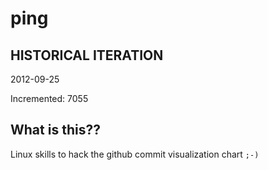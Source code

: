 # ping

## HISTORICAL ITERATION
2012-09-25

Incremented: 7055

## What is this?? 
Linux skills to hack the github commit visualization chart `;-)`
